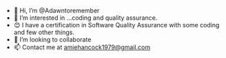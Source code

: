 - 👋 Hi, I’m @Adawntoremember
- 👀 I’m interested in ...coding and quality assurance.
- 😊 I have a certification in Software Quality Assurance with some coding and few other things.
- 💞️ I’m looking to collaborate
- 📫 Contact me at amiehancock1979@gmail.com 
